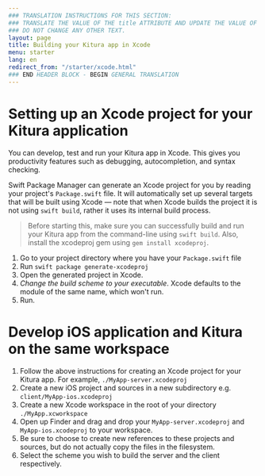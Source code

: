 ```yaml
---
### TRANSLATION INSTRUCTIONS FOR THIS SECTION:
### TRANSLATE THE VALUE OF THE title ATTRIBUTE AND UPDATE THE VALUE OF THE lang ATTRIBUTE. 
### DO NOT CHANGE ANY OTHER TEXT. 
layout: page
title: Building your Kitura app in Xcode
menu: starter
lang: en
redirect_from: "/starter/xcode.html"
### END HEADER BLOCK - BEGIN GENERAL TRANSLATION
---
```

# Setting up an Xcode project for your Kitura application 

You can develop, test and run your Kitura app in Xcode. This gives you productivity features such as debugging, autocompletion, and syntax checking.

Swift Package Manager can generate an Xcode project for you by reading your project's `Package.swift` file. It will automatically set up several targets that will be built using Xcode &mdash; note that when Xcode builds the project it is not using `swift build`, rather it uses its internal build process. 

> Before starting this, make sure you can successfully build and run your Kitura app from the command-line using `swift build`. Also, install the xcodeproj gem using `gem install xcodeproj`.

1. Go to your project directory where you have your `Package.swift` file 
2. Run `swift package generate-xcodeproj`
3. Open the generated project in Xcode.
4. *Change the build scheme to your executable*. Xcode defaults to the module of the same name, which won't run.
5. Run.

# Develop iOS application and Kitura on the same workspace

1. Follow the above instructions for creating an Xcode project for your Kitura app. For example, `./MyApp-server.xcodeproj`
2. Create a new iOS project and sources in a new subdirectory e.g. `client/MyApp-ios.xcodeproj`
3. Create a new Xcode workspace in the root of your directory `./MyApp.xcworkspace` 
4. Open up Finder and drag and drop your `MyApp-server.xcodeproj` and `MyApp-ios.xcodeproj` to your workspace.
5. Be sure to choose to create new references to these projects and sources, but do not actually copy the files in the filesystem.
6. Select the scheme you wish to build the server and the client respectively.

